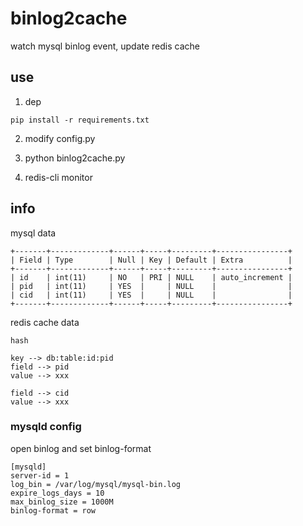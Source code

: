 # binlog2cache

watch mysql binlog event, update redis cache

## use

1. dep

```
pip install -r requirements.txt
```

2. modify config.py

3. python binlog2cache.py

4. redis-cli monitor



## info

mysql data

```
+-------+-------------+------+-----+---------+----------------+
| Field | Type        | Null | Key | Default | Extra          |
+-------+-------------+------+-----+---------+----------------+
| id    | int(11)     | NO   | PRI | NULL    | auto_increment |
| pid   | int(11)     | YES  |     | NULL    |                |
| cid   | int(11)     | YES  |     | NULL    |                |
+-------+-------------+------+-----+---------+----------------+
```

redis cache data

```
hash

key --> db:table:id:pid
field --> pid
value --> xxx

field --> cid
value --> xxx
```

### mysqld config

open binlog and set binlog-format

```
[mysqld]
server-id = 1
log_bin = /var/log/mysql/mysql-bin.log
expire_logs_days = 10
max_binlog_size = 1000M
binlog-format = row
```

